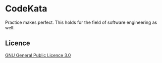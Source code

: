 # CodeKata

Practice makes perfect. This holds for the field of software engineering as well.

## Licence

[GNU General Public Licence 3.0](LICENSE)
